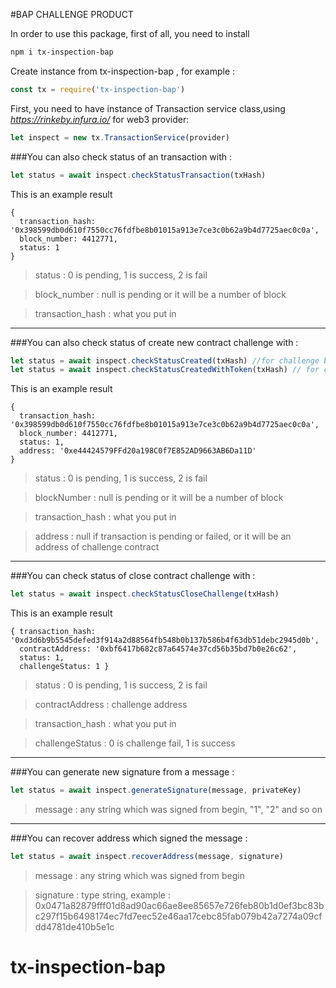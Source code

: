 #BAP CHALLENGE PRODUCT

In order to use this package, first of all, you need to install
```bash
npm i tx-inspection-bap
```

Create instance from tx-inspection-bap , for example : 
```javascript
const tx = require('tx-inspection-bap')
```

First, you need to have instance of Transaction service class,using *https://rinkeby.infura.io/* for web3 provider:
```javascript
let inspect = new tx.TransactionService(provider)
```

###You can also check status of an transaction with :
```javascript
let status = await inspect.checkStatusTransaction(txHash)
```

This is an example result
```
{
  transaction_hash: '0x398599db0d610f7550cc76fdfbe8b01015a913e7ce3c0b62a9b4d7725aec0c0a',
  block_number: 4412771,
  status: 1 
}
```

>status : 0 is pending, 1 is success, 2 is fail

>block_number : null is pending or it will be a number of block

>transaction_hash : what you put in

---

###You can also check status of create new contract challenge with :

```javascript
let status = await inspect.checkStatusCreated(txHash) //for challenge by ETH 
let status = await inspect.checkStatusCreatedWithToken(txHash) // for challenge by Token

```

This is an example result
```
{
  transaction_hash: '0x398599db0d610f7550cc76fdfbe8b01015a913e7ce3c0b62a9b4d7725aec0c0a',
  block_number: 4412771,
  status: 1,
  address: '0xe44424579FFd20a198C0f7E852AD9663AB6Da11D' 
}
```

>status : 0 is pending, 1 is success, 2 is fail

>blockNumber : null is pending or it will be a number of block

>transaction_hash : what you put in

>address : null if transaction is pending or failed, or it will be an address of challenge contract


---

###You can check status of close contract challenge with :

```javascript
let status = await inspect.checkStatusCloseChallenge(txHash)
```

This is an example result
```
{ transaction_hash: '0xd3d6b9b5545defed3f914a2d88564fb548b0b137b586b4f63db51debc2945d0b',
  contractAddress: '0xbf6417b682c87a64574e37cd56b35bd7b0e26c62',
  status: 1,
  challengeStatus: 1 }
```

>status : 0 is pending, 1 is success, 2 is fail

>contractAddress : challenge address

>transaction_hash : what you put in

>challengeStatus : 0 is challenge fail, 1 is success


---

###You can generate new signature from a message :

```javascript
let status = await inspect.generateSignature(message, privateKey)
```

>message : any string which was signed from begin, "1", "2" and so on



---

###You can recover address which signed the message :

```javascript
let status = await inspect.recoverAddress(message, signature)
```

>message : any string which was signed from begin

>signature : type string, example : 0x0471a82879fff01d8ad90ac66ae8ee85657e726feb80b1d0ef3bc83bc297f15b6498174ec7fd7eec52e46aa17cebc85fab079b42a7274a09cfdd4781de410b5e1c
# tx-inspection-bap
